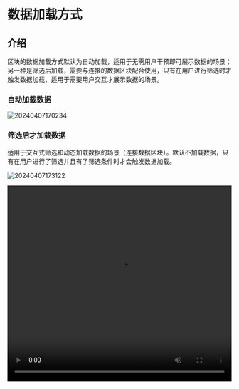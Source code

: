 # 数据加载方式

## 介绍

区块的数据加载方式默认为自动加载，适用于无需用户干预即可展示数据的场景；另一种是筛选后加载，需要与连接的数据区块配合使用，只有在用户进行筛选时才触发数据加载，适用于需要用户交互才展示数据的场景。

### 自动加载数据

![20240407170234](https://nocobase-docs.oss-cn-beijing.aliyuncs.com/20240407170234.png)

### 筛选后才加载数据

适用于交互式筛选和动态加载数据的场景（连接数据区块）。默认不加载数据，只有在用户进行了筛选并且有了筛选条件时才会触发数据加载。

![20240407173122](https://nocobase-docs.oss-cn-beijing.aliyuncs.com/20240407173122.png)

 <video width="100%" height="440" controls>
      <source src="https://nocobase-docs.oss-cn-beijing.aliyuncs.com/20240422104827.mp4" type="video/mp4">
</video>
<!-- ![20240422104827](https://nocobase-docs.oss-cn-beijing.aliyuncs.com/20240422104827.mp4) -->